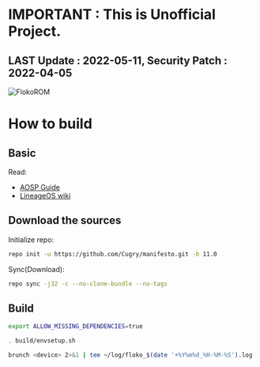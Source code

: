 # IMPORTANT : This is Unofficial Project.

## LAST Update : 2022-05-11, Security Patch : 2022-04-05

![FlokoROM](https://lindwurm.neocities.org/img/floko/flokowall_v4_mini.png)

# How to build

## Basic

Read:

* [AOSP Guide](https://source.android.com/setup/build/requirements)
* [LineageOS wiki](https://wiki.lineageos.org/devices/kebab/build)

## Download the sources

Initialize repo:

```sh
repo init -u https://github.com/Cugry/manifesto.git -b 11.0
```

Sync(Download):

```sh
repo sync -j32 -c --no-clone-bundle --no-tags
```

## Build

```sh
export ALLOW_MISSING_DEPENDENCIES=true
```

```sh
. build/envsetup.sh
```

```sh
brunch <device> 2>&1 | tee ~/log/floko_$(date '+%Y%m%d_%H-%M-%S').log
```
